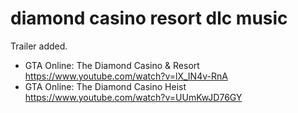 # diamond casino resort dlc music

Trailer added.

- GTA Online: The Diamond Casino & Resort https://www.youtube.com/watch?v=lX_IN4v-RnA
- GTA Online: The Diamond Casino Heist https://www.youtube.com/watch?v=UUmKwJD76GY 
